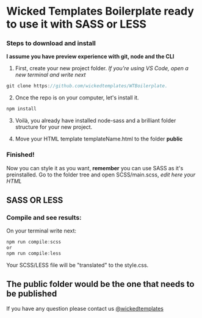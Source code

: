 # Wicked Templates Boilerplate ready to use it with SASS or LESS

### Steps to download and install

**I assume you have preview experience with git, node and the CLI**
1. First, create your new project folder. *If you're using VS Code, open a new terminal and write next*

```javascript
git clone https://github.com/wickedtemplates/WTBoilerplate.
```

2. Once the repo is on your computer, let's install it.

```javascript
npm install
```

3. Voilà, you already have installed node-sass and a brilliant folder structure for your new project.

4. Move your HTML template templateName.html to the folder **public**

### Finished!

Now you can style it as you want, **remember** you can use SASS as it's preinstalled.
Go to the folder tree and open SCSS/main.scss, *edit here your HTML*

## SASS OR LESS
### Compile and see results:

On your terminal write next:

```javascript
npm run compile:scss
or
npm run compile:less
```
Your SCSS/LESS file will be "translated" to the style.css.

## The public folder would be the one that needs to be published

If you have any question please contact us [@wickedtemplates](https://twitter.com/WickedTemplates)
